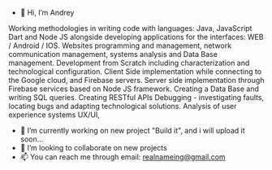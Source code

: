 - 👋 Hi, I’m Andrey

Working methodologies in writing code with languages: Java, JavaScript Dart and Node JS alongside developing applications for the interfaces: WEB / Android / IOS.
Websites programming and management, network communication management, systems analysis and Data Base management.
Development from Scratch including characterization and technological configuration.
Client Side implementation while connecting to the Google cloud, and Firebase servers.
Server side implementation through Firebase services based on Node JS framework.
Creating a Data Base and writing SQL queries.
Creating  RESTful APIs
Debugging - investigating faults, locating bugs and adapting technological solutions.
Analysis of user experience systems UX/UI, 

- 🌱 I’m currently working on new project "Build it", and i will upload it soon...
- 💞️ I’m looking to collaborate on new projects
- 📫 You can reach me through email: realnameing@gmail.com

<!---
surreal/surreal is a ✨ special ✨ repository because its `README.md` (this file) appears on your GitHub profile.
You can click the Preview link to take a look at your changes.
--->
